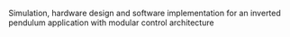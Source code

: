 Simulation, hardware design and software implementation for an inverted pendulum application with modular control architecture
